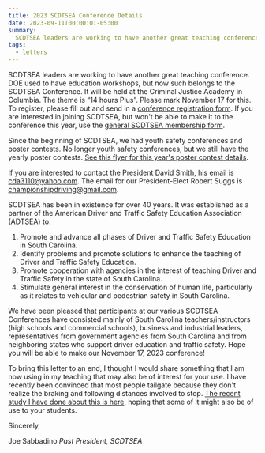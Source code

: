 ```yaml
---
title: 2023 SCDTSEA Conference Details
date: 2023-09-11T00:00:01-05:00
summary:
  SCDTSEA leaders are working to have another great teaching conference. DOE used to have education workshops, but now such belongs to the SCDTSEA Conference. It will be held at the...
tags:
  - letters
---
```

SCDTSEA leaders are working to have another great teaching conference. DOE used to have education workshops, but now such belongs to the SCDTSEA Conference. It will be held at the Criminal Justice Academy in Columbia. The theme is &ldquo;14 hours Plus&rdquo;. Please mark November 17 for this. To register, please fill out and send in a [conference registration form](/static/img/pdf/2023%20SCDTSEA%20Conference%20Registration%20Form.pdf). If you are interested in joining SCDTSEA, but won't be able to make it to the conference this year, use the [general SCDTSEA membership form](/static/img/pdf/2023%20SCDTSEA%20Membership%20Application.pdf).

Since the beginning of SCDTSEA, we had youth safety conferences and poster contests. No longer youth safety conferences, but we still have the yearly poster contests. [See this flyer for this year's poster contest details](/static/img/pdf/2023%20poster%20contest%20details.pdf).

If you are interested to contact the President David Smith, his email is [cda3110@yahoo.com](mailto:cda3110@yahoo.com). The email for our President-Elect Robert Suggs is [championshipdriving@gmail.com](mailto:championshipdriving@gmail.com).

SCDTSEA has been in existence for over 40 years. It was established as a partner of the American Driver and Traffic Safety Education Association (ADTSEA) to:

1. Promote and advance all phases of Driver and Traffic Safety Education in South Carolina.
2. Identify problems and promote solutions to enhance the teaching of Driver and Traffic Safety Education.
3. Promote cooperation with agencies in the interest of teaching Driver and Traffic Safety in the state of South Carolina.
4. Stimulate general interest in the conservation of human life, particularly as it relates to vehicular and pedestrian safety in South Carolina.

We have been pleased that participants at our various SCDTSEA Conferences have consisted mainly of South Carolina teachers/instructors (high schools and commercial schools), business and industrial leaders, representatives from government agencies from South Carolina and from neighboring states who support driver education and traffic safety. Hope you will be able to make our November 17, 2023 conference!

To bring this letter to an end, I thought I would share something that I am now using in my teaching that may also be of interest for your use. I have recently been convinced that most people tailgate because they don't realize the braking and following distances involved to stop. [The recent study I have done about this is here](/static/img/pdf/Braking%20and%20Following%20Distances.pdf), hoping that some of it might also be of use to your students.

Sincerely,

Joe Sabbadino
*Past President, SCDTSEA*